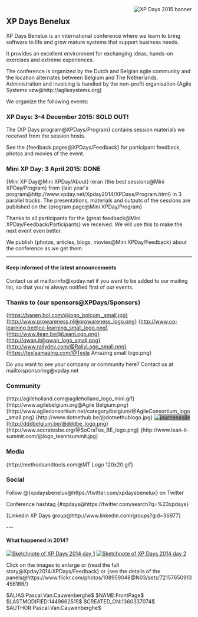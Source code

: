 <span style="float:right;margin-left:1em;" class="hidden-phone">
<img src="/html/Xpday2013/XP%20Days%20Banner.jpg" class="img-polaroid" alt="XP Days 2015 banner">
</span>

<h2>XP Days Benelux</h2>
<p>XP Days Benelux is an international conference where we learn to bring software to life and grow mature systems that support business needs.</p>
<p>It provides an excellent environment for exchanging ideas, hands-on exercises and extreme experiences.</p>
<p>The conference is organized by the Dutch and Belgian agile community and the location alternates between Belgium and The Netherlands. Administration and invoicing is handled by the non-profit organisation {Agile Systems vzw@http://agilesystems.org}</p>
<p>We organize the following events:</p>

<h3>XP Days: 3-4 December 2015: SOLD OUT!</h3>
<p>The {XP Days program@XPDays/Program} contains session materials we received from the session hosts.</p>
<p>See the {feedback pages@XPDays/Feedback}  for participant feedback, photos and movies of the event.</p>

<h3>Mini XP Day: 3 April 2015: DONE</h3>
<p>{Mini XP Day@Mini XPDay/About} reran {the best sessions@Mini XPDay/Program} from {last year's program@http://www.xpday.net/Xpday2014/XPDays/Program.html} in 3 parallel tracks. The presentations, materials and outputs of the sessions are published on the {program page@Mini XPDay/Program}</p>
<p>Thanks to all participants for the {great feedback@Mini XPDay/Feedback/Participants} we received. We will use this to make the next event even better.</p>
<p>We publish {photos, articles, blogs, movies@Mini XPDay/Feedback} about the conference as we get them.</p>
<hr>
<h4>Keep informed of the latest announcements</h4>
<p>Contact us at mailto:info@xpday.net if you want to be added to our mailing list, so that you're always notified first of our events.</p>

<div class="row-fluid"> 
 <div class="span12">
  <h3>Thanks to {our sponsors@XPDays/Sponsors}</h3>

{https://banen.bol.com/@logo_bolcom._small.jpg} {http://www.prowareness.nl@prowareness_logo.png} {http://www.co-learning.be@co-learning_small_logo.png} {http://www.ilean.be@iLeanLogo.png} {http://qwan.it@qwan_logo_small.png} {http://www.rallydev.com/@RallyLogo_small.png} {https://teslaamazing.com/@Tesla Amazing small logo.png}

<p>Do you want to see your company or community here? Contact us at mailto:sponsoring@xpday.net</p>
  <div class="row-fluid">
  </div>
 </div>
</div>
<div class="row-fluid">
 <div class="span4">
<h3>Community</h3>
{http://agileholland.com@agileholland_logo_mini.gif} {http://www.agilebelgium.org@Agile Belgium.png} {http://www.agileconsortium.net/category/belgium/@AgileConsortium_logo_small.png} {http://www.dotnethub.be/@dotnethublogo.jpg} <a href="http://www.journeeagile.be/" target="_blank"><img src="/html/Xpday2014/journeeagile.png" border=0 alt="journeeagile" style="background-color:DarkGray"> {http://dddbelgium.be/@dddbe_logo.png}</a>  {http://www.socratesbe.org/@SoCraTes_BE_logo.png} {http://www.lean-it-summit.com/@logo_leanitsummit.jpg}
 </div>
  <div class="span3">
   <h3>Media</h3>
{http://methodsandtools.com@MT Logo 120x20.gif}
  </div>
  <div class="span3">
<h3>Social</h3>
<p>Follow @{xpdaysbenelux@https://twitter.com/xpdaysbenelux} on Twitter</p>
<p>Conference hashtag {#xpdays@https://twitter.com/search?q=%23xpdays}</p>
<p>{Linkedin XP Days group@http://www.linkedin.com/groups?gid=36977}</p>
  </div>
</div>
---
<h4>What happened in 2014?</h4>
<a href="/html/Xpday2015/xpdays2014day1sketchnote.jpg"><img border="0" alt="Sketchnote of XP Days 2014 day 1" src="/html/Xpday2015/xpdays2014day1sketchnote-small.jpg"></a> <a href="/html/Xpday2015/xpdays2014day2sketchnote.jpg"><img border="0" alt="Sketchnote of XP Days 2014 day 2" src="/html/Xpday2015/xpdays2014day2sketchnote-small.jpg"></a>

<p>Click on the images to enlarge or {read the full story@Xpday2014:XPDays/Feedback} or {see the details of the panels@https://www.flickr.com/photos/108959048@N03/sets/72157650913456166/}</p>
$ALIAS:Pascal.Van.Cauwenberghe$
$NAME:FrontPage$
$LASTMODIFIED:1449662515$
$CREATED_ON:1360337074$
$AUTHOR:Pascal.Van.Cauwenberghe$
